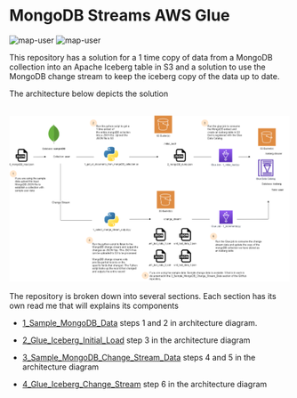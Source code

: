 # MongoDB Streams AWS Glue

<img width="85" alt="map-user" src="https://img.shields.io/badge/views-1138-green"> <img width="125" alt="map-user" src="https://img.shields.io/badge/unique visits-132-green">

This repository has a solution for a 1 time copy of data from a MongoDB collection into an Apache Iceberg table in S3 and a solution to use the MongoDB change stream to keep the iceberg copy of the data up to date.

The architecture below depicts the solution

<br>

<img width="1000" alt="map-user" src="https://github.com/ev2900/MongoDB_Streams_Glue_Iceberg/blob/main/0_Architecture/mongoDB_glue_iceberg_architecture.png">

The repository is broken down into several sections. Each section has its own read me that will explains its components

* [1_Sample_MongoDB_Data](https://github.com/ev2900/MongoDB_Streams_Glue_Iceberg/tree/main/1_Sample_MongoDB_Data) steps 1 and 2 in architecture diagram.

* [2_Glue_Iceberg_Initial_Load](https://github.com/ev2900/MongoDB_Streams_Glue_Iceberg/tree/main/2_Glue_Iceberg_Initial_Load) step 3 in the architecture diagram

* [3_Sample_MongoDB_Change_Stream_Data](https://github.com/ev2900/MongoDB_Streams_Glue_Iceberg/tree/main/2_Glue_Iceberg_Initial_Load) steps 4 and 5 in the architecture diagram

* [4_Glue_Iceberg_Change_Stream](https://github.com/ev2900/MongoDB_Streams_Glue_Iceberg/tree/main/2_Glue_Iceberg_Initial_Load) step 6 in the architecture diagram

